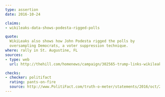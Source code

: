 ```yaml
---
type: assertion
date: 2016-10-24

claims:
- wikileaks-data-shows-podesta-rigged-polls

quote:
  WikiLeaks also shows how John Podesta rigged the polls by
  oversampling Democrats, a voter suppression technique.
where: rally in St. Augustine, FL
sources:
- type: web
  url: http://thehill.com/homenews/campaign/302565-trump-links-wikileaks-to-media-voter-suppression

checks:
- checker: politifact
  rating: pants-on-fire
  source: http://www.PolitiFact.com/truth-o-meter/statements/2016/oct/25/donald-trump/trump-absurd-claims-podesta-rigged-polls/
---
```

